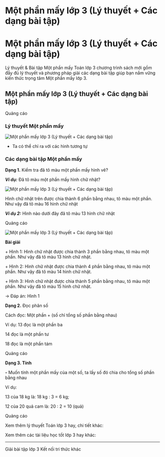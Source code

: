# Một phần mấy lớp 3 (Lý thuyết + Các dạng bài tập)

# Một phần mấy lớp 3 (Lý thuyết + Các dạng bài tập)

Lý thuyết & Bài tập Một phần mấy Toán lớp 3 chương trình sách mới gồm đầy đủ lý thuyết và phương pháp giải các dạng bài tập giúp bạn nắm vững kiến thức trọng tâm Một phần mấy lớp 3.

## Một phần mấy lớp 3 (Lý thuyết + Các dạng bài tập)

Quảng cáo

### Lý thuyết Một phần mấy

![Một phần mấy lớp 3 \(Lý thuyết + Các dạng bài tập\)](https://vietjack.com/toan-3-kn/images/ly-thuyet-bai-14-mot-phan-may.PNG)

* Ta có thể chỉ ra với các hình tương tự

### Các dạng bài tập Một phần mấy

**Dạng 1.** Kiểm tra đã tô màu một phần mấy hình vẽ?

**_Ví dụ:_** Đã tô màu một phần mấy hình chữ nhật?

![Một phần mấy lớp 3 \(Lý thuyết + Các dạng bài tập\)](https://vietjack.com/toan-3-kn/images/ly-thuyet-bai-14-mot-phan-may-a.PNG)

Hình chữ nhật trên được chia thành 6 phần bằng nhau, tô màu một phần. Như vậy đã tô màu 16 hình chữ nhật

**_Ví dụ 2:_** Hình nào dưới đây đã tô màu 13 hình chữ nhật

Quảng cáo

![Một phần mấy lớp 3 \(Lý thuyết + Các dạng bài tập\)](https://vietjack.com/toan-3-kn/images/ly-thuyet-bai-14-mot-phan-may-1.PNG)

**Bài giải**

\+ Hình 1: Hình chữ nhật được chia thành 3 phần bằng nhau, tô màu một phần. Như vậy đã tô màu 13 hình chữ nhật.

\+ Hình 2: Hình chữ nhật được chia thành 4 phần bằng nhau, tô màu một phần. Như vậy đã tô màu 14 hình chữ nhật.

\+ Hình 3: Hình chữ nhật được chia thành 5 phần bằng nhau, tô màu một phần. Như vậy đã tô màu 15 hình chữ nhật.

→ Đáp án: Hình 1

**Dạng 2.** Đọc phân số

Cách đọc: Một phần + (số chỉ tổng số phần bằng nhau)

Ví dụ: 13 đọc là một phần ba

14 đọc là một phần tư

18 đọc là một phần tám

Quảng cáo

**Dạng 3. Tính**

**-** Muốn tính một phần mấy của một số, ta lấy số đó chia cho tổng số phần bằng nhau

Ví dụ: 

13 của 18 kg là: 18 kg : 3 = 6 kg; 

12 của 20 quả cam là: 20 : 2 = 10 (quả)

Quảng cáo

Xem thêm lý thuyết Toán lớp 3 hay, chi tiết khác:

Xem thêm các tài liệu học tốt lớp 3 hay khác:

* * *

Giải bài tập lớp 3 Kết nối tri thức khác

